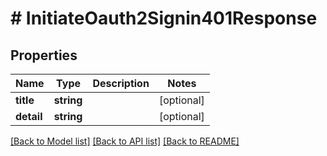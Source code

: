# # InitiateOauth2Signin401Response

## Properties

Name | Type | Description | Notes
------------ | ------------- | ------------- | -------------
**title** | **string** |  | [optional]
**detail** | **string** |  | [optional]

[[Back to Model list]](../../README.md#models) [[Back to API list]](../../README.md#endpoints) [[Back to README]](../../README.md)
